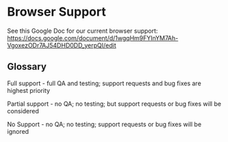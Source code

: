 # Browser Support

See this Google Doc for our current browser support:
https://docs.google.com/document/d/1wgqHm9FYInYM7Ah-VgoxezODr7AJ54DHD0DD_yerpQI/edit

## Glossary

Full support - full QA and testing; support requests and bug fixes are highest priority

Partial support - no QA; no testing; but support requests or bug fixes will be considered

No Support - no QA; no testing; support requests or bug fixes will be ignored
